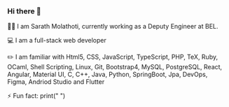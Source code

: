 ### Hi there 👋

👨‍🎓 I am Sarath Molathoti, currently working as a Deputy Engineer at BEL.

💻 I am a full-stack web developer

✏️ I am familiar with Html5, CSS, JavaScript, TypeScript, PHP, TeX, Ruby, OCaml, Shell Scripting, Linux, Git, Bootstrap4, MySQL, PostgreSQL, React, Angular, Material UI, C, C++, Java, Python, SpringBoot, Jpa, DevOps, Figma, Andriod Studio and Flutter

⚡ Fun fact: print(" ")

<!--
**Sarath-Molathoti/Sarath-Molathoti** is a ✨ _special_ ✨ repository because its `README.md` (this file) appears on your GitHub profile.

Here are some ideas to get you started:

- 🔭 I’m currently working on ...
- 🌱 I’m currently learning ...
- 👯 I’m looking to collaborate on ...
- 🤔 I’m looking for help with ...
- 💬 Ask me about ...
- 📫 How to reach me: ...
- 😄 Pronouns: ...
- ⚡ Fun fact: ...
-->

